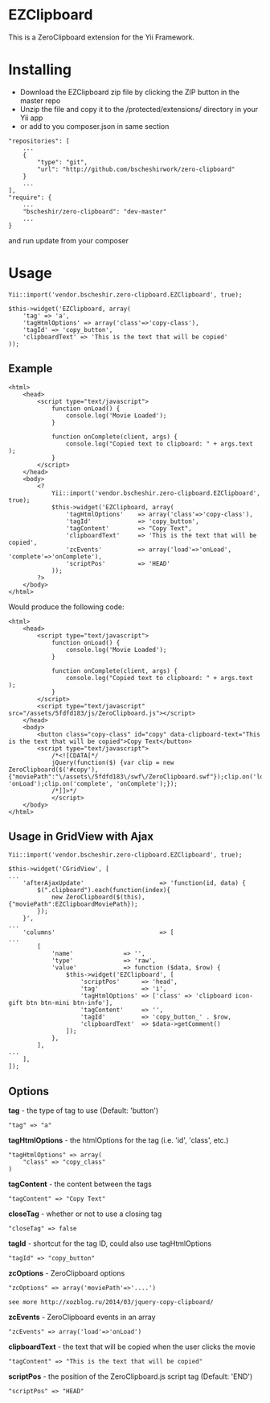 EZClipboard
==========

This is a ZeroClipboard extension for the Yii Framework.

# Installing

* Download the EZClipboard zip file by clicking the ZIP button in the master repo
* Unzip the file and copy it to the /protected/extensions/ directory in your Yii app
* or add to you composer.json in same section
```
"repositories": [
	...
	{
		"type": "git",
		"url": "http://github.com/bscheshirwork/zero-clipboard"
	}
	...
],
"require": {
	...
	"bscheshir/zero-clipboard": "dev-master"
	...
}
```
and run update from your composer

# Usage
	Yii::import('vendor.bscheshir.zero-clipboard.EZClipboard', true);

	$this->widget('EZClipboard, array(
		'tag' => 'a',
		'tagHtmlOptions' => array('class'=>'copy-class'),
		'tagId' => 'copy_button',
		'clipboardText' => 'This is the text that will be copied'
	));
	
## Example

	<html>
		<head>
			<script type="text/javascript">
				function onLoad() {
					console.log('Movie Loaded');
				}

				function onComplete(client, args) {
	  				console.log("Copied text to clipboard: " + args.text );
				}
			</script>
		</head>
		<body>
			<? 
				Yii::import('vendor.bscheshir.zero-clipboard.EZClipboard', true);
				$this->widget('EZClipboard, array(
					'tagHtmlOptions' 	=> array('class'=>'copy-class'),
					'tagId' 			=> 'copy_button',
					'tagContent' 	 	=> "Copy Text",
					'clipboardText'		=> 'This is the text that will be copied',
					'zcEvents' 			=> array('load'=>'onLoad', 'complete'=>'onComplete'),
					'scriptPos'			=> 'HEAD'
				));
			?>			
		</body>
	</html>
	
Would produce the following code:

	<html>
		<head>
			<script type="text/javascript">
				function onLoad() {
					console.log('Movie Loaded');
				}

				function onComplete(client, args) {
	  				console.log("Copied text to clipboard: " + args.text );
				}
			</script>
			<script type="text/javascript" src="/assets/5fdfd183/js/ZeroClipboard.js"></script>
		</head>
		<body>
			<button class="copy-class" id="copy" data-clipboard-text="This is the text that will be copied">Copy Text</button>
			<script type="text/javascript">
				/*<![CDATA[*/
				jQuery(function($) {var clip = new ZeroClipboard($('#copy'), {"moviePath":"\/assets\/5fdfd183\/swf\/ZeroClipboard.swf"});clip.on('load', 'onLoad');clip.on('complete', 'onComplete');});
				/*]]>*/
				</script>	
		</body>
	</html>

## Usage in GridView with Ajax
```
Yii::import('vendor.bscheshir.zero-clipboard.EZClipboard', true);

$this->widget('CGridView', [
...
    'afterAjaxUpdate'                     => 'function(id, data) {
        $(".clipboard").each(function(index){
            new ZeroClipboard($(this), {"moviePath":EZClipboardMoviePath});
        });
    }',
...
    'columns'                             => [
...
        [
            'name'              => '',
            'type'              => 'raw',
            'value'             => function ($data, $row) {
                $this->widget('EZClipboard', [
                    'scriptPos'      => 'head',
                    'tag'            => 'i',
                    'tagHtmlOptions' => ['class' => 'clipboard icon-gift btn btn-mini btn-info'],
                    'tagContent'     => '',
                    'tagId'          => 'copy_button_' . $row,
                    'clipboardText'  => $data->getComment()
                ]);
            },
        ],
...
    ],
]);
```

## Options
  
**tag** - the type of tag to use (Default: 'button')  

	"tag" => "a"

**tagHtmlOptions** - the htmlOptions for the tag (i.e. 'id', 'class', etc.)  

	"tagHtmlOptions" => array(
		"class" => "copy_class"
	)

**tagContent** - the content between the tags    
	
	"tagContent" => "Copy Text"

**closeTag** - whether or not to use a closing tag  

	"closeTag" => false

**tagId** - shortcut for the tag ID, could also use tagHtmlOptions   

	"tagId" => "copy_button"

**zcOptions** - ZeroClipboard options 
	
	"zcOptions" => array('moviePath'=>'....')  
	
	see more http://xozblog.ru/2014/03/jquery-copy-clipboard/ 

**zcEvents** - ZeroClipboard events in an array 
	
	"zcEvents" => array('load'=>'onLoad')  

**clipboardText** - the text that will be copied when the user clicks the movie   

	"tagContent" => "This is the text that will be copied"

**scriptPos** - the position of the ZeroClipboard.js script tag (Default: 'END')  

	"scriptPos" => "HEAD"
